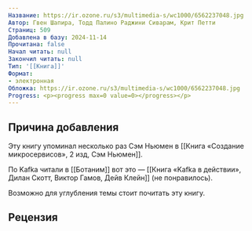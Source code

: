 ```yaml
---
Название: https://ir.ozone.ru/s3/multimedia-s/wc1000/6562237048.jpg
Автор: Гвен Шапира, Тодд Палино Раджини Сиварам, Крит Петти
Страниц: 509
Добавлена в базу: 2024-11-14
Прочитана: false
Начал читать: null
Закончил читать: null
Тип: '[[Книга]]'
Формат:
- электронная
Обложка: https://ir.ozone.ru/s3/multimedia-s/wc1000/6562237048.jpg
Progress: <p><progress max=0 value=0></progress></p>
---
```

## Причина добавления

Эту книгу упоминал несколько раз Сэм Ньюмен в [[Книга «Создание микросервисов», 2 изд, Сэм Ньюмен]].

По Kafka читали в [[Ботаним]] вот это — [[Книга «Kafka в действии», Дилан Скотт, Виктор Гамов, Дейв Клейн]] (не понравилось).

Возможно для углубления темы стоит почитать эту книгу.

## Рецензия